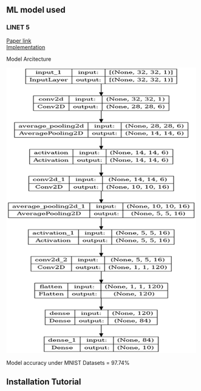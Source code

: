 ## ML model used
### LINET 5
[Paper link](http://vision.stanford.edu/cs598_spring07/papers/Lecun98.pdf)         
[Implementation](github_link)

Model Arcitecture


<img src="./model.png" alt="Image" width="500" height="750">

Model accuracy under MNIST Datasets = 97.74%

## Installation Tutorial
